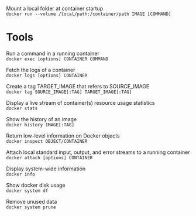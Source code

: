 Mount a local folder at container startup  
`docker run --volume /local/path:/container/path IMAGE [COMMAND]`

# Tools

Run a command in a running container  
`docker exec [options] CONTAINER COMMAND`

Fetch the logs of a container  
`docker logs [options] CONTAINER`

Create a tag TARGET_IMAGE that refers to SOURCE_IMAGE  
`docker tag SOURCE_IMAGE[:TAG] TARGET_IMAGE[:TAG]`

Display a live stream of container(s) resource usage statistics  
`docker stats`

Show the history of an image  
`docker history IMAGE[:TAG]`

Return low-level information on Docker objects  
`docker inspect OBJECT/CONTAINER`

Attach local standard input, output, and error streams to a running container  
`docker attach [options] CONTAINER`

Display system-wide information  
`docker info`

Show docker disk usage  
`docker system df`

Remove unused data  
`docker system prune`
